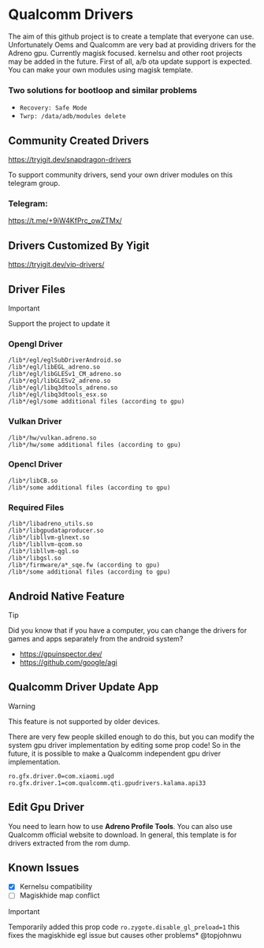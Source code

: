 # Qualcomm Drivers
The aim of this github project is to create a template that everyone can use. Unfortunately Oems and Qualcomm are very bad at providing drivers for the Adreno gpu.
Currently magisk focused. kernelsu and other root projects may be added in the future. First of all, a/b ota update support is expected.
You can make your own modules using magisk template.

### Two solutions for bootloop and similar problems
+ `Recovery: Safe Mode`
+ `Twrp: /data/adb/modules delete`


## Community Created Drivers
https://tryigit.dev/snapdragon-drivers

To support community drivers, send your own driver modules on this telegram group.

### Telegram:
https://t.me/+9iW4KfPrc_owZTMx/

## Drivers Customized By Yigit
https://tryigit.dev/vip-drivers/


## Driver Files
> [!IMPORTANT]
> Support the project to update it

### Opengl Driver
```
/lib*/egl/eglSubDriverAndroid.so
/lib*/egl/libEGL_adreno.so
/lib*/egl/libGLESv1_CM_adreno.so
/lib*/egl/libGLESv2_adreno.so
/lib*/egl/libq3dtools_adreno.so
/lib*/egl/libq3dtools_esx.so
/lib*/egl/some additional files (according to gpu)
```

### Vulkan Driver
```
/lib*/hw/vulkan.adreno.so
/lib*/hw/some additional files (according to gpu)
```

### Opencl Driver
```
/lib*/libCB.so
/lib*/some additional files (according to gpu)
```

### Required Files
```
/lib*/libadreno_utils.so
/lib*/libgpudataproducer.so
/lib*/libllvm-glnext.so
/lib*/libllvm-qcom.so
/lib*/libllvm-qgl.so
/lib*/libgsl.so
/lib*/firmware/a*_sqe.fw (according to gpu)
/lib*/some additional files (according to gpu)
```

## Android Native Feature
> [!TIP]
> Did you know that if you have a computer, you can change the drivers for games and apps separately from the android system?

+ https://gpuinspector.dev/
+ https://github.com/google/agi

## Qualcomm Driver Update App
> [!WARNING]
> This feature is not supported by older devices.

There are very few people skilled enough to do this, but you can modify the system gpu driver implementation by editing some prop code! So in the future, it is possible to make a Qualcomm independent gpu driver implementation.
```
ro.gfx.driver.0=com.xiaomi.ugd
ro.gfx.driver.1=com.qualcomm.qti.gpudrivers.kalama.api33
```
## Edit Gpu Driver
You need to learn how to use **Adreno Profile Tools**. You can also use Qualcomm official website to download. In general, this template is for drivers extracted from the rom dump.

## Known Issues
- [x] Kernelsu compatibility
- [ ] Magiskhide map conflict
> [!IMPORTANT]
> Temporarily added this prop code `ro.zygote.disable_gl_preload=1` this fixes the magiskhide egl issue but causes other problems* @topjohnwu
